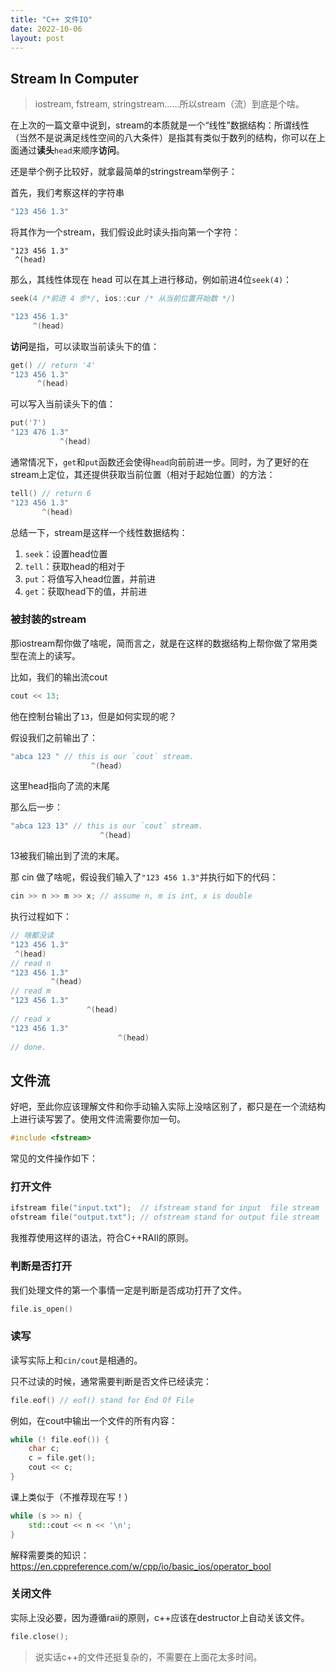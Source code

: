 ```yaml
---
title: "C++ 文件IO"
date: 2022-10-06
layout: post
---
```


## Stream In Computer

> iostream, fstream, stringstream……所以stream（流）到底是个啥。

在上次的一篇文章中说到，stream的本质就是一个“线性”数据结构：所谓线性（当然不是说满足线性空间的八大条件）是指其有类似于数列的结构，你可以在上面通过**读头**`head`来顺序**访问**。

还是举个例子比较好，就拿最简单的stringstream举例子：

首先，我们考察这样的字符串

```cpp
"123 456 1.3"
```

将其作为一个stream，我们假设此时读头指向第一个字符：

```
"123 456 1.3"
 ^(head)
```

那么，其线性体现在 head 可以在其上进行移动，例如前进4位`seek(4)`：

```cpp
seek(4 /*前进 4 步*/, ios::cur /* 从当前位置开始数 */)

"123 456 1.3"
     ^(head)
```

**访问**是指，可以读取当前读头下的值：

```cpp
get() // return '4'
"123 456 1.3"
      ^(head)
```

可以写入当前读头下的值：

```cpp
put('7')
"123 476 1.3"
		   ^(head)
```

通常情况下，`get`和`put`函数还会使得`head`向前前进一步。同时，为了更好的在stream上定位，其还提供获取当前位置（相对于起始位置）的方法：

```cpp
tell() // return 6
"123 456 1.3"
       ^(head)
```

总结一下，stream是这样一个线性数据结构：

1. `seek`：设置head位置
2. `tell`：获取head的相对于
3. `put`：将值写入head位置，并前进
4. `get`：获取head下的值，并前进

### 被封装的stream

那iostream帮你做了啥呢，简而言之，就是在这样的数据结构上帮你做了常用类型在流上的读写。

比如，我们的输出流cout

```cpp
cout << 13;
```

他在控制台输出了`13`，但是如何实现的呢？

假设我们之前输出了：

```cpp
"abca 123 " // this is our `cout` stream.
				  ^(head)
```

这里head指向了流的末尾

那么后一步：

```cpp
"abca 123 13" // this is our `cout` stream.
				    ^(head)
```

13被我们输出到了流的末尾。

那 cin 做了啥呢，假设我们输入了`"123 456 1.3"`并执行如下的代码：

```cpp
cin >> n >> m >> x; // assume n, m is int, x is double 
```

执行过程如下：

```cpp
// 啥都没读
"123 456 1.3"
 ^(head)
// read n
"123 456 1.3"
 		 ^(head)
// read m
"123 456 1.3"
 				 ^(head)
// read x
"123 456 1.3"
 						^(head)
// done.
```

## 文件流

好吧，至此你应该理解文件和你手动输入实际上没啥区别了，都只是在一个流结构上进行读写罢了。使用文件流需要你加一句。

```cpp
#include <fstream>
```

常见的文件操作如下：

### 打开文件

```cpp
ifstream file("input.txt");  // ifstream stand for input  file stream
ofstream file("output.txt"); // ofstream stand for output file stream
```

我推荐使用这样的语法，符合C++RAII的原则。

### 判断是否打开

我们处理文件的第一个事情一定是判断是否成功打开了文件。

```cpp
file.is_open()
```

### 读写

读写实际上和`cin/cout`是相通的。

只不过读的时候，通常需要判断是否文件已经读完：

```cpp
file.eof() // eof() stand for End Of File
```

例如，在cout中输出一个文件的所有内容：

```cpp
while (! file.eof()) {
	char c;
	c = file.get();
	cout << c;
}
```

课上类似于（不推荐现在写！）

```cpp
while (s >> n) {
	std::cout << n << '\n';
}
```

解释需要类的知识：https://en.cppreference.com/w/cpp/io/basic_ios/operator_bool

### 关闭文件

实际上没必要，因为遵循raii的原则，c++应该在destructor上自动关该文件。

```cpp
file.close();
```

> 说实话c++的文件还挺复杂的，不需要在上面花太多时间。